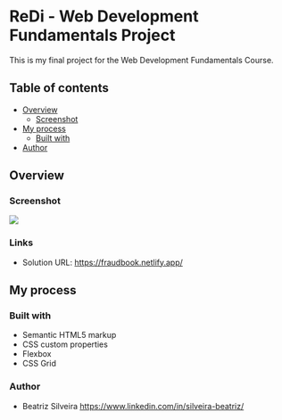 # ReDi - Web Development Fundamentals Project

This is my final project for the Web Development Fundamentals Course.

## Table of contents

- [Overview](#overview)
  - [Screenshot](#screenshot)
- [My process](#my-process)
  - [Built with](#built-with)
- [Author](#author)


## Overview

### Screenshot

<img src="./fraudbook.netlify.app_(Resolution - 1150) (1)">

### Links

- Solution URL: https://fraudbook.netlify.app/

  
## My process

### Built with

- Semantic HTML5 markup
- CSS custom properties
- Flexbox
- CSS Grid

### Author

- Beatriz Silveira https://www.linkedin.com/in/silveira-beatriz/
